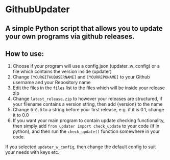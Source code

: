 # GithubUpdater
## A simple Python script that allows you to update your own programs via github releases.

## How to use:
1. Choose if your program will use a config.json (updater_w_config) or a file which contains the version inside (updater)
2. Change `[YOURGITHUBUSERNAME]` and `[YOURREPONAME]` to your Github username and your Repository name
3. Edit the files in the `files` list to the files which will be inside your release zip
4. Change `latest_release.zip` to however your releases are structured, if your filename contains a version string, then add {version} to the name
5. Change `0.0.0` to a string before your first release, e.g. if it is 0.1, change it to 0.0
6. If you want your main program to contain update checking functionality, then simply add `from updater import check_update` to your code (if in python), and then run the `check_update()` function somewhere in your code.

If you selected `updater_w_config`, then change the default config to suit your needs with keys etc.
